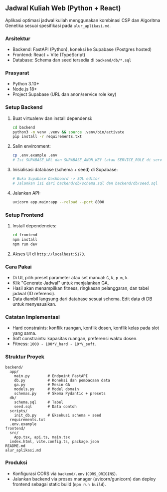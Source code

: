 ## Jadwal Kuliah Web (Python + React)

Aplikasi optimasi jadwal kuliah menggunakan kombinasi CSP dan Algoritma Genetika sesuai spesifikasi pada `alur_aplikasi.md`.

### Arsitektur
- Backend: FastAPI (Python), koneksi ke Supabase (Postgres hosted)
- Frontend: React + Vite (TypeScript)
- Database: Schema dan seed tersedia di `backend/db/*.sql`

### Prasyarat
- Python 3.10+
- Node.js 18+
- Project Supabase (URL dan anon/service role key)

### Setup Backend
1. Buat virtualenv dan install dependensi:
   ```bash
   cd backend
   python3 -m venv .venv && source .venv/bin/activate
   pip install -r requirements.txt
   ```
2. Salin environment:
   ```bash
   cp .env.example .env
   # Isi SUPABASE_URL dan SUPABASE_ANON_KEY (atau SERVICE_ROLE di server)
   ```
3. Inisialisasi database (schema + seed) di Supabase:
   ```bash
   # Buka Supabase Dashboard -> SQL editor
   # Jalankan isi dari backend/db/schema.sql dan backend/db/seed.sql
   ```
4. Jalankan API:
   ```bash
   uvicorn app.main:app --reload --port 8000
   ```

### Setup Frontend
1. Install dependencies:
   ```bash
   cd frontend
   npm install
   npm run dev
   ```
2. Akses UI di `http://localhost:5173`.

### Cara Pakai
- Di UI, pilih preset parameter atau set manual: `G`, `N`, `p_m`, `k`.
- Klik "Generate Jadwal" untuk menjalankan GA.
- Hasil akan menampilkan fitness, ringkasan pelanggaran, dan tabel jadwal (ID referensi).
- Data diambil langsung dari database sesuai schema. Edit data di DB untuk menyesuaikan.

### Catatan Implementasi
- Hard constraints: konflik ruangan, konflik dosen, konflik kelas pada slot yang sama.
- Soft constraints: kapasitas ruangan, preferensi waktu dosen.
- Fitness: `1000 - 100*V_hard - 10*V_soft`.

### Struktur Proyek
```
backend/
  app/
    main.py        # Endpoint FastAPI
    db.py          # Koneksi dan pembacaan data
    ga.py          # Mesin GA
    models.py      # Model domain
    schemas.py     # Skema Pydantic + presets
  db/
    schema.sql     # Tabel
    seed.sql       # Data contoh
  scripts/
    init_db.py     # Eksekusi schema + seed
  requirements.txt
  .env.example
frontend/
  src/
    App.tsx, api.ts, main.tsx
  index.html, vite.config.ts, package.json
README.md
alur_aplikasi.md
```

### Produksi
- Konfigurasi CORS via `backend/.env` (`CORS_ORIGINS`).
- Jalankan backend via proses manager (uvicorn/gunicorn) dan deploy frontend sebagai static build (`npm run build`).
